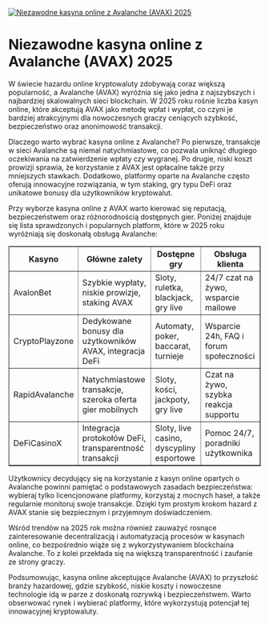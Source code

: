 [![Niezawodne kasyna online z Avalanche (AVAX) 2025](https://123-caf.pages.dev/gitsignup.png)](https://vrmoo.ru/Bt82HjjY)

<h1>Niezawodne kasyna online z Avalanche (AVAX) 2025</h1> <p>W świecie hazardu online kryptowaluty zdobywają coraz większą popularność, a Avalanche (AVAX) wyróżnia się jako jedna z najszybszych i najbardziej skalowalnych sieci blockchain. W 2025 roku rośnie liczba kasyn online, które akceptują AVAX jako metodę wpłat i wypłat, co czyni je bardziej atrakcyjnymi dla nowoczesnych graczy ceniących szybkość, bezpieczeństwo oraz anonimowość transakcji.</p> <p>Dlaczego warto wybrać kasyna online z Avalanche? Po pierwsze, transakcje w sieci Avalanche są niemal natychmiastowe, co pozwala uniknąć długiego oczekiwania na zatwierdzenie wpłaty czy wygranej. Po drugie, niski koszt prowizji sprawia, że korzystanie z AVAX jest opłacalne także przy mniejszych stawkach. Dodatkowo, platformy oparte na Avalanche często oferują innowacyjne rozwiązania, w tym staking, gry typu DeFi oraz unikatowe bonusy dla użytkowników kryptowalut.</p> <p>Przy wyborze kasyna online z AVAX warto kierować się reputacją, bezpieczeństwem oraz różnorodnością dostępnych gier. Poniżej znajduje się lista sprawdzonych i popularnych platform, które w 2025 roku wyróżniają się doskonałą obsługą Avalanche:</p> <table border="1" cellpadding="8" cellspacing="0" style="border-collapse: collapse; width: 100%;">   <thead>     <tr>       <th>Kasyno</th>       <th>Główne zalety</th>       <th>Dostępne gry</th>       <th>Obsługa klienta</th>     </tr>   </thead>   <tbody>     <tr>       <td>AvalonBet</td>       <td>Szybkie wypłaty, niskie prowizje, staking AVAX</td>       <td>Sloty, ruletka, blackjack, gry live</td>       <td>24/7 czat na żywo, wsparcie mailowe</td>     </tr>     <tr>       <td>CryptoPlayzone</td>       <td>Dedykowane bonusy dla użytkowników AVAX, integracja DeFi</td>       <td>Automaty, poker, baccarat, turnieje</td>       <td>Wsparcie 24h, FAQ i forum społeczności</td>     </tr>     <tr>       <td>RapidAvalanche</td>       <td>Natychmiastowe transakcje, szeroka oferta gier mobilnych</td>       <td>Sloty, kości, jackpoty, gry live</td>       <td>Czat na żywo, szybka reakcja supportu</td>     </tr>     <tr>       <td>DeFiCasinoX</td>       <td>Integracja protokołów DeFi, transparentność transakcji</td>       <td>Sloty, live casino, dyscypliny esportowe</td>       <td>Pomoc 24/7, poradniki użytkownika</td>     </tr>   </tbody> </table> <p>Użytkownicy decydujący się na korzystanie z kasyn online opartych o Avalanche powinni pamiętać o podstawowych zasadach bezpieczeństwa: wybieraj tylko licencjonowane platformy, korzystaj z mocnych haseł, a także regularnie monitoruj swoje transakcje. Dzięki tym prostym krokom hazard z AVAX stanie się bezpiecznym i przyjemnym doświadczeniem.</p> <p>Wśród trendów na 2025 rok można również zauważyć rosnące zainteresowanie decentralizacją i automatyzacją procesów w kasynach online, co bezpośrednio wiąże się z wykorzystywaniem blockchaina Avalanche. To z kolei przekłada się na większą transparentność i zaufanie ze strony graczy.</p> <p>Podsumowując, kasyna online akceptujące Avalanche (AVAX) to przyszłość branży hazardowej, gdzie szybkość, niskie koszty i nowoczesne technologie idą w parze z doskonałą rozrywką i bezpieczeństwem. Warto obserwować rynek i wybierać platformy, które wykorzystują potencjał tej innowacyjnej kryptowaluty.</p>